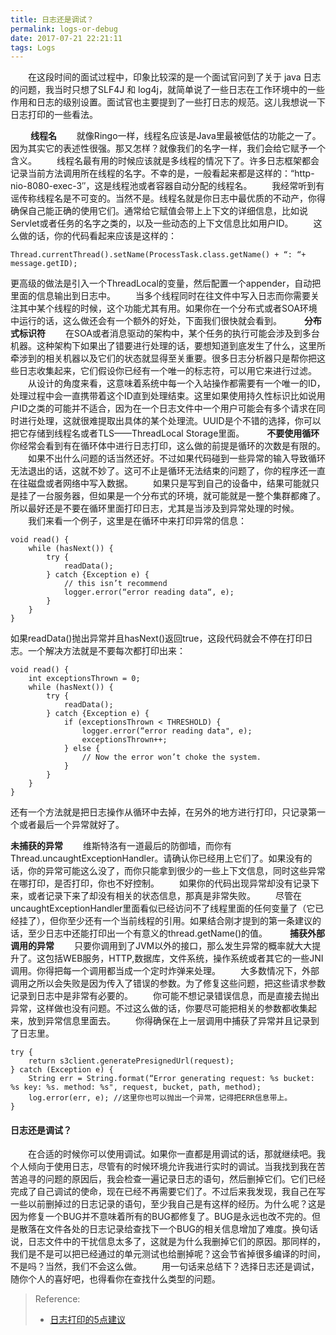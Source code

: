 ```yaml
---
title: 日志还是调试？
permalink: logs-or-debug
date: 2017-07-21 22:21:11
tags: Logs
---
```


　　在这段时间的面试过程中，印象比较深的是一个面试官问到了关于 java 日志的问题，我当时只想了SLF4J 和 log4j，就简单说了一些日志在工作环境中的一些作用和日志的级别设置。面试官也主要提到了一些打日志的规范。这儿我想说一下日志打印的一些看法。
<!-- more -->
　　
__线程名__
　　就像Ringo一样，线程名应该是Java里最被低估的功能之一了。因为其实它的表述性很强。那又怎样？就像我们的名字一样，我们会给它赋予一个含义。
　　线程名最有用的时候应该就是多线程的情况下了。许多日志框架都会记录当前方法调用所在线程的名字。不幸的是，一般看起来都是这样的：“http-nio-8080-exec-3″，这是线程池或者容器自动分配的线程名。
　　我经常听到有谣传称线程名是不可变的。当然不是。线程名就是你日志中最优质的不动产，你得确保自己能正确的使用它们。通常给它赋值会带上上下文的详细信息，比如说Servlet或者任务的名字之类的，以及一些动态的上下文信息比如用户ID。
　　这么做的话，你的代码看起来应该是这样的：
```
Thread.currentThread().setName(ProcessTask.class.getName() + “: “+ message.getID);
```
更高级的做法是引入一个ThreadLocal的变量，然后配置一个appender，自动把里面的信息输出到日志中。
　　当多个线程同时在往文件中写入日志而你需要关注其中某个线程的时候，这个功能尤其有用。如果你在一个分布式或者SOA环境中运行的话，这么做还会有一个额外的好处，下面我们很快就会看到。
　　
__分布式标识符__
　　在SOA或者消息驱动的架构中，某个任务的执行可能会涉及到多台机器。这种架构下如果出了错要进行处理的话，要想知道到底发生了什么，这里所牵涉到的相关机器以及它们的状态就显得至关重要。很多日志分析器只是帮你把这些日志收集起来，它们假设你已经有一个唯一的标志符，可以用它来进行过滤。
　　从设计的角度来看，这意味着系统中每一个入站操作都需要有一个唯一的ID，处理过程中会一直携带着这个ID直到处理结束。这里如果使用持久性标识比如说用户ID之类的可能并不适合，因为在一个日志文件中一个用户可能会有多个请求在同时进行处理，这就很难提取出具体的某个处理流。UUID是个不错的选择，你可以把它存储到线程名或者TLS——ThreadLocal Storage里面。
　　
__不要使用循环__
　　你经常会看到有在循环体中进行日志打印，这么做的前提是循环的次数是有限的。
　　如果不出什么问题的话当然还好。不过如果代码碰到一些异常的输入导致循环无法退出的话，这就不妙了。这可不止是循环无法结束的问题了，你的程序还一直在往磁盘或者网络中写入数据。
　　如果只是写到自己的设备中，结果可能就只是挂了一台服务器，但如果是一个分布式的环境，就可能就是一整个集群都瘫了。所以最好还是不要在循环里面打印日志，尤其是当涉及到异常处理的时候。
　　我们来看一个例子，这里是在循环中来打印异常的信息：
```
void read() {
    while (hasNext()) {
        try {
            readData();
        } catch {Exception e) {
            // this isn’t recommend
            logger.error(“error reading data“, e);
        }
    }
}
```
如果readData()抛出异常并且hasNext()返回true，这段代码就会不停在打印日志。一个解决方法就是不要每次都打印出来：
```
void read() {
    int exceptionsThrown = 0;
    while (hasNext()) {
        try {
            readData();
        } catch {Exception e) {
            if (exceptionsThrown < THRESHOLD) {
                logger.error(“error reading data", e);
                exceptionsThrown++;
            } else {
                // Now the error won’t choke the system.
            }
        }
    }
}
```
还有一个方法就是把日志操作从循环中去掉，在另外的地方进行打印，只记录第一个或者最后一个异常就好了。

__未捕获的异常__
　　维斯特洛有一道最后的防御墙，而你有Thread.uncaughtExceptionHandler。请确认你已经用上它们了。如果没有的话，你的异常可能这么没了，而你只能拿到很少的一些上下文信息，同时这些异常在哪打印，是否打印，你也不好控制。
　　如果你的代码出现异常却没有记录下来，或者记录下来了却没有相关的状态信息，那真是非常失败。
　　尽管在uncaughtExceptionHandler里面看似已经访问不了线程里面的任何变量了（它已经挂了），但你至少还有一个当前线程的引用。如果结合刚才提到的第一条建议的话，至少日志中还能打印出一个有意义的thread.getName()的值。
　　
__捕获外部调用的异常__
　　只要你调用到了JVM以外的接口，那么发生异常的概率就大大提升了。这包括WEB服务，HTTP,数据库，文件系统，操作系统或者其它的一些JNI调用。你得把每一个调用都当成一个定时炸弹来处理。
　　大多数情况下，外部调用之所以会失败是因为传入了错误的参数。为了修复这些问题，把这些请求参数记录到日志中是非常有必要的。
　　你可能不想记录错误信息，而是直接去抛出异常，这样做也没有问题。不过这么做的话，你要尽可能把相关的参数都收集起来，放到异常信息里面去。
　　你得确保在上一层调用中捕获了异常并且记录到了日志里。
```
try {
    return s3client.generatePresignedUrl(request);
} catch (Exception e) {
    String err = String.format(“Error generating request: %s bucket: %s key: %s. method: %s", request, bucket, path, method);
    log.error(err, e); //这里你也可以抛出一个异常，记得把ERR信息带上。
}
```
#### 日志还是调试？
　　在合适的时候你可以使用调试。如果你一直都是用调试的话，那就继续吧。我个人倾向于使用日志，尽管有的时候环境允许我进行实时的调试。当我找到我在苦苦追寻的问题的原因后，我会检查一遍记录日志的语句，然后删掉它们。它们已经完成了自己调试的使命，现在已经不再需要它们了。不过后来我发现，我自己在写一些以前删掉过的日志记录的语句，至少我自己是有这样的经历。为什么呢？这是因为修复一个BUG并不意味着所有的BUG都修复了。BUG是永远也改不完的。但是散落在文件各处的日志记录给查找下一个BUG的相关信息增加了难度。换句话说，日志文件中的干扰信息太多了，这就是为什么我删掉它们的原因。那同样的，我们是不是可以把已经通过的单元测试也给删掉呢？这会节省掉很多编译的时间，不是吗？当然，我们不会这么做。
　　用一句话来总结下？选择日志还是调试，随你个人的喜好吧，也得看你在查找什么类型的问题。

> Reference:
> - [日志打印的5点建议](http://it.deepinmind.com/java/2014/05/03/5-techniques-2-improve-your-server-logging.html)
